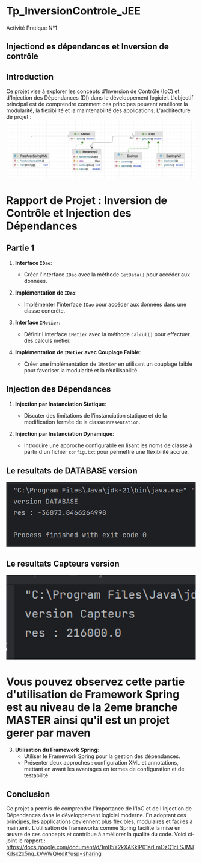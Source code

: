 # Tp_InversionControle_JEE
Activité Pratique N°1 
<h2>Injectiond es dépendances et Inversion de contrôle</h2>

## Introduction

Ce projet vise à explorer les concepts d'Inversion de Contrôle (IoC) et d'Injection des Dépendances (DI) dans le développement logiciel. L'objectif principal est de comprendre comment ces principes peuvent améliorer la modularité, la flexibilité et la maintenabilité des applications.
L'architecture de projet :
<img src="captures/image1.png">

# Rapport de Projet : Inversion de Contrôle et Injection des Dépendances

## Partie 1

1. **Interface `IDao`**:
   - Créer l'interface `IDao` avec la méthode `GetData()` pour accéder aux données.

2. **Implémentation de `IDao`**:
   - Implémenter l'interface `IDao` pour accéder aux données dans une classe concrète.

3. **Interface `IMetier`**:
   - Définir l'interface `IMetier` avec la méthode `calcul()` pour effectuer des calculs métier.

4. **Implémentation de `IMetier` avec Couplage Faible**:
   - Créer une implémentation de `IMetier` en utilisant un couplage faible pour favoriser la modularité et la réutilisabilité.

## Injection des Dépendances

1. **Injection par Instanciation Statique**:
   - Discuter des limitations de l'instanciation statique et de la modification fermée de la classe `Presentation`.

2. **Injection par Instanciation Dynamique**:
   - Introduire une approche configurable en lisant les noms de classe à partir d'un fichier `config.txt` pour permettre une flexibilité accrue.

<h2>Le resultats de DATABASE version</h2>
<img src="captures/image2.png">

<h2>Le resultats Capteurs version</h2>
<img src="captures/image3.png">

# Vous pouvez observez cette partie d'utilisation de Framework Spring est au niveau de la 2eme branche MASTER ainsi qu'il est un  projet gerer par maven

3. **Utilisation du Framework Spring**:
   - Utiliser le Framework Spring pour la gestion des dépendances.
   - Présenter deux approches : configuration XML et annotations, mettant en avant les avantages en termes de configuration et de testabilité.


## Conclusion

Ce projet a permis de comprendre l'importance de l'IoC et de l'Injection de Dépendances dans le développement logiciel moderne. En adoptant ces principes, les applications deviennent plus flexibles, modulaires et faciles à maintenir. L'utilisation de frameworks comme Spring facilite la mise en œuvre de ces concepts et contribue à améliorer la qualité du code.
Voici ci-joint le rapport :
https://docs.google.com/document/d/1m85Y2kXAKkIP01arEmOzQ1cLSJMJKdsx2x5nq_kVwWQ/edit?usp=sharing

